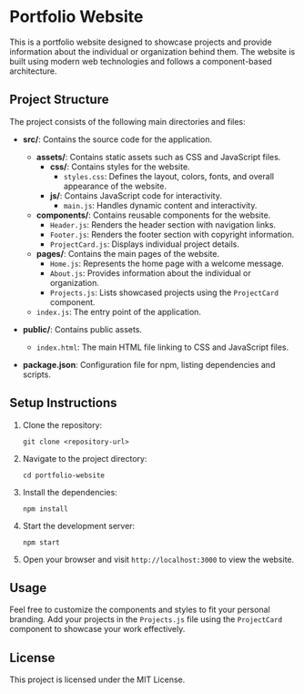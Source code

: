 # Portfolio Website

This is a portfolio website designed to showcase projects and provide information about the individual or organization behind them. The website is built using modern web technologies and follows a component-based architecture.

## Project Structure

The project consists of the following main directories and files:

- **src/**: Contains the source code for the application.
  - **assets/**: Contains static assets such as CSS and JavaScript files.
    - **css/**: Contains styles for the website.
      - `styles.css`: Defines the layout, colors, fonts, and overall appearance of the website.
    - **js/**: Contains JavaScript code for interactivity.
      - `main.js`: Handles dynamic content and interactivity.
  - **components/**: Contains reusable components for the website.
    - `Header.js`: Renders the header section with navigation links.
    - `Footer.js`: Renders the footer section with copyright information.
    - `ProjectCard.js`: Displays individual project details.
  - **pages/**: Contains the main pages of the website.
    - `Home.js`: Represents the home page with a welcome message.
    - `About.js`: Provides information about the individual or organization.
    - `Projects.js`: Lists showcased projects using the `ProjectCard` component.
  - `index.js`: The entry point of the application.

- **public/**: Contains public assets.
  - `index.html`: The main HTML file linking to CSS and JavaScript files.

- **package.json**: Configuration file for npm, listing dependencies and scripts.

## Setup Instructions

1. Clone the repository:
   ```
   git clone <repository-url>
   ```

2. Navigate to the project directory:
   ```
   cd portfolio-website
   ```

3. Install the dependencies:
   ```
   npm install
   ```

4. Start the development server:
   ```
   npm start
   ```

5. Open your browser and visit `http://localhost:3000` to view the website.

## Usage

Feel free to customize the components and styles to fit your personal branding. Add your projects in the `Projects.js` file using the `ProjectCard` component to showcase your work effectively.

## License

This project is licensed under the MIT License.